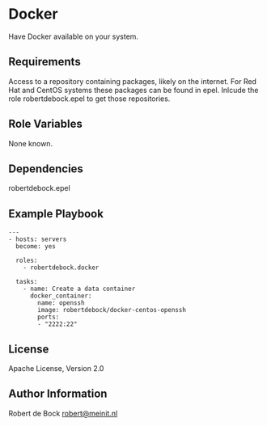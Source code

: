 Docker
=========

Have Docker available on your system.

Requirements
------------

Access to a repository containing packages, likely on the internet.
For Red Hat and CentOS systems these packages can be found in epel. Inlcude the role robertdebock.epel to get those repositories.

Role Variables
--------------

None known.

Dependencies
------------

robertdebock.epel

Example Playbook
----------------

```
---
- hosts: servers
  become: yes

  roles:
    - robertdebock.docker

  tasks:
    - name: Create a data container
      docker_container:
        name: openssh
        image: robertdebock/docker-centos-openssh
        ports:
        - "2222:22"
```

License
-------

Apache License, Version 2.0

Author Information
------------------

Robert de Bock <robert@meinit.nl>
